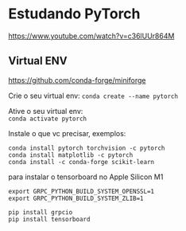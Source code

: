 # Estudando PyTorch

https://www.youtube.com/watch?v=c36lUUr864M

## Virtual ENV
https://github.com/conda-forge/miniforge

Crie o seu virtual env:
`conda create --name pytorch`

Ative o seu virtual env:  
`conda activate pytorch`

Instale o que vc precisar, exemplos:

```
conda install pytorch torchvision -c pytorch
conda install matplotlib -c pytorch
conda install -c conda-forge scikit-learn 
```

para instalar o tensorboard no Apple Silicon M1
```
export GRPC_PYTHON_BUILD_SYSTEM_OPENSSL=1
export GRPC_PYTHON_BUILD_SYSTEM_ZLIB=1

pip install grpcio
pip install tensorboard
```